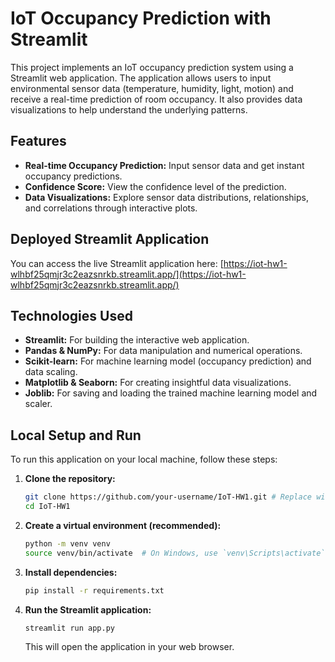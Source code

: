 # IoT Occupancy Prediction with Streamlit

This project implements an IoT occupancy prediction system using a Streamlit web application. The application allows users to input environmental sensor data (temperature, humidity, light, motion) and receive a real-time prediction of room occupancy. It also provides data visualizations to help understand the underlying patterns.

## Features

*   **Real-time Occupancy Prediction:** Input sensor data and get instant occupancy predictions.
*   **Confidence Score:** View the confidence level of the prediction.
*   **Data Visualizations:** Explore sensor data distributions, relationships, and correlations through interactive plots.

## Deployed Streamlit Application

You can access the live Streamlit application here:
[https://iot-hw1-wlhbf25qmjr3c2eazsnrkb.streamlit.app/](https://iot-hw1-wlhbf25qmjr3c2eazsnrkb.streamlit.app/)

## Technologies Used

*   **Streamlit:** For building the interactive web application.
*   **Pandas & NumPy:** For data manipulation and numerical operations.
*   **Scikit-learn:** For machine learning model (occupancy prediction) and data scaling.
*   **Matplotlib & Seaborn:** For creating insightful data visualizations.
*   **Joblib:** For saving and loading the trained machine learning model and scaler.

## Local Setup and Run

To run this application on your local machine, follow these steps:

1.  **Clone the repository:**
    ```bash
    git clone https://github.com/your-username/IoT-HW1.git # Replace with your actual GitHub repository URL
    cd IoT-HW1
    ```

2.  **Create a virtual environment (recommended):**
    ```bash
    python -m venv venv
    source venv/bin/activate  # On Windows, use `venv\Scripts\activate`
    ```

3.  **Install dependencies:**
    ```bash
    pip install -r requirements.txt
    ```

4.  **Run the Streamlit application:**
    ```bash
    streamlit run app.py
    ```

    This will open the application in your web browser.